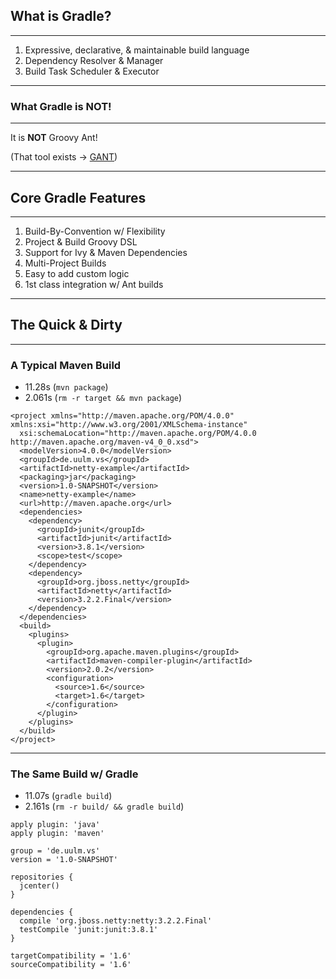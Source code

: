 ## What is Gradle?

----

1. Expressive, declarative, & maintainable build language
1. Dependency Resolver & Manager
1. Build Task Scheduler & Executor

----

### What Gradle is NOT!

----

It is **NOT** Groovy Ant!

(That tool exists -> [GANT](http://gant.codehaus.org/))

---

## Core Gradle Features

----

1. Build-By-Convention w/ Flexibility
1. Project & Build Groovy DSL
1. Support for Ivy & Maven Dependencies
1. Multi-Project Builds
1. Easy to add custom logic
1. 1st class integration w/ Ant builds

---

## The Quick & Dirty

----

### A Typical Maven Build

* 11.28s (`mvn package`)
* 2.061s (`rm -r target && mvn package`)

```
<project xmlns="http://maven.apache.org/POM/4.0.0" xmlns:xsi="http://www.w3.org/2001/XMLSchema-instance"
  xsi:schemaLocation="http://maven.apache.org/POM/4.0.0 http://maven.apache.org/maven-v4_0_0.xsd">
  <modelVersion>4.0.0</modelVersion>
  <groupId>de.uulm.vs</groupId>
  <artifactId>netty-example</artifactId>
  <packaging>jar</packaging>
  <version>1.0-SNAPSHOT</version>
  <name>netty-example</name>
  <url>http://maven.apache.org</url>
  <dependencies>
    <dependency>
      <groupId>junit</groupId>
      <artifactId>junit</artifactId>
      <version>3.8.1</version>
      <scope>test</scope>
    </dependency>
    <dependency>
      <groupId>org.jboss.netty</groupId>
      <artifactId>netty</artifactId>
      <version>3.2.2.Final</version>
    </dependency>
  </dependencies>
  <build>
    <plugins>
      <plugin>
        <groupId>org.apache.maven.plugins</groupId>
        <artifactId>maven-compiler-plugin</artifactId>
        <version>2.0.2</version>
        <configuration>
          <source>1.6</source>
          <target>1.6</target>
        </configuration>
      </plugin>
    </plugins>
  </build>
</project>
```

---

### The Same Build w/ Gradle

* 11.07s (`gradle build`)
* 2.161s (`rm -r build/ && gradle build`)

```
apply plugin: 'java'
apply plugin: 'maven'

group = 'de.uulm.vs'
version = '1.0-SNAPSHOT'

repositories {
  jcenter()
}

dependencies {
  compile 'org.jboss.netty:netty:3.2.2.Final'
  testCompile 'junit:junit:3.8.1'
}

targetCompatibility = '1.6'
sourceCompatibility = '1.6'
```
